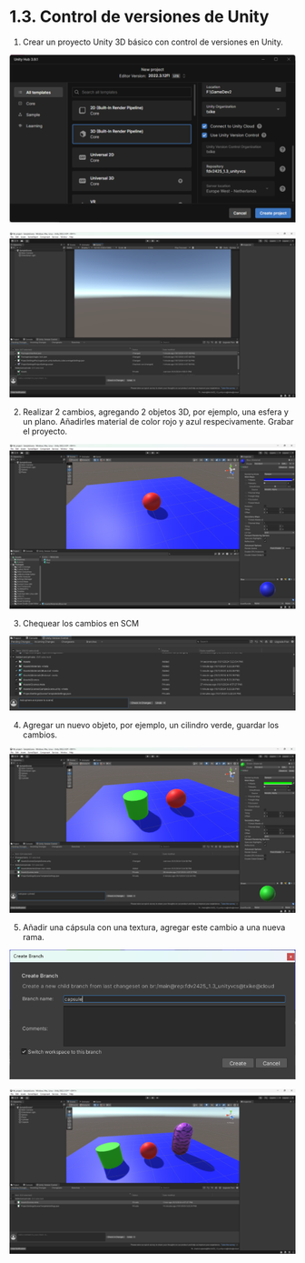 # 1.3. Control de versiones de Unity
1. Crear un proyecto Unity 3D básico con control de versiones en Unity.

![img1](imgs/img1.png)

![img2](imgs/img2.png)

2. Realizar 2 cambios, agregando 2 objetos 3D, por ejemplo, una esfera y un plano. Añadirles material de color rojo y azul respecivamente. Grabar el proyecto.

![img3](imgs/img3.png)

3. Chequear los cambios en SCM

![img4](imgs/img4.png)

4. Agregar un nuevo objeto, por ejemplo, un cilindro verde, guardar los cambios.

![img5](imgs/img5.png)

5. Añadir una cápsula con una textura, agregar este cambio a una nueva rama.

![img6](imgs/img6.png)

![img7](imgs/img7.png)